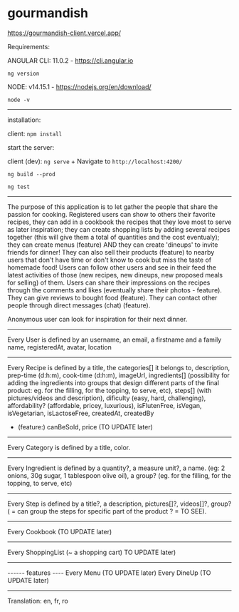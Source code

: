 # gourmandish

https://gourmandish-client.vercel.app/

Requirements:

ANGULAR CLI: 11.0.2 - https://cli.angular.io

`ng version`

NODE: v14.15.1 - https://nodejs.org/en/download/

`node -v`

---

installation:

client: `npm install`

start the server:

client (dev): `ng serve` + Navigate to `http://localhost:4200/`

`ng build --prod`

`ng test`

---

The purpose of this application is to let gather the people that share the passion for cooking. Registered users can show to others their favorite recipes, they can add in a cookbook the recipes that they love most to serve as later inspiration; they can create shopping lists by adding several recipes together (this will give them a total of quantities and the cost eventualy); they can create menus (feature) AND they can create 'dineups' to invite friends for dinner!
They can also sell their products (feature) to nearby users that don't have time or don't know to cook but miss the taste of homemade food!
Users can follow other users and see in their feed the latest activities of those (new recipes, new dineups, new proposed meals for selling) of them. Users can share their impressions on the recipes through the comments and likes (eventually share their photos - feature). They can give reviews to bought food (feature). They can contact other people through direct messages (chat) (feature).

Anonymous user can look for inspiration for their next dinner.

---

Every User is defined by an username, an email, a firstname and a family name, registeredAt, avatar, location

---

Every Recipe is defined by a title, the categories[] it belongs to, description, prep-time (d:h:m), cook-time (d:h:m), imageUrl, ingredients[] (possibility for adding the ingredients into groups that design different parts of the final product: eg. for the filling, for the topping, to serve, etc), steps[] (with pictures/videos and description), dificulty (easy, hard, challenging), affordability? (affordable, pricey, luxurious), isFlutenFree, isVegan, isVegetarian, isLactoseFree, createdAt, createdBy

- (feature:) canBeSold, price (TO UPDATE later)

---

Every Category is defined by a title, color.

---

Every Ingredient is defined by a quantity?, a measure unit?, a name. (eg: 2 onions, 30g sugar, 1 tablespoon olive oil), a group? (eg. for the filling, for the topping, to serve, etc)

---

Every Step is defined by a title?, a description, pictures[]?, videos[]?, group? ( = can group the steps for specific part of the product ? = TO SEE).

---

Every Cookbook (TO UPDATE later)

---

Every ShoppingList (~ a shopping cart) TO UPDATE later)

---

------ features ----
Every Menu (TO UPDATE later)
Every DineUp (TO UPDATE later)

---

Translation: en, fr, ro
